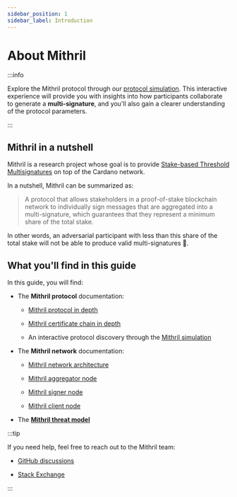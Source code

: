 ```yaml
---
sidebar_position: 1
sidebar_label: Introduction
---
```


# About Mithril

:::info

Explore the Mithril protocol through our [protocol simulation](../manual/develop/protocol-simulation.md). This interactive experience will provide you with insights into how participants collaborate to generate a **multi-signature**, and you'll also gain a clearer understanding of the protocol parameters.

:::

## Mithril in a nutshell

Mithril is a research project whose goal is to provide [Stake-based Threshold Multisignatures](https://iohk.io/en/research/library/papers/mithrilstake-based-threshold-multisignatures/) on top of the Cardano network.

In a nutshell, Mithril can be summarized as:

> A protocol that allows stakeholders in a proof-of-stake blockchain network to individually sign messages that are aggregated into a multi-signature, which guarantees that they represent a minimum share of the total stake.

In other words, an adversarial participant with less than this share of the total stake will not be able to produce valid multi-signatures :closed_lock_with_key:.

## What you'll find in this guide

In this guide, you will find:

- The **Mithril protocol** documentation:

  - [Mithril protocol in depth](./advanced/mithril-protocol/protocol.md)

  - [Mithril certificate chain in depth](./advanced/mithril-protocol/certificates.md)

  - An interactive protocol discovery through the [Mithril simulation](../manual/develop/protocol-simulation.md)

- The **Mithril network** documentation:

  - [Mithril network architecture](./advanced/mithril-network/architecture.md)

  - [Mithril aggregator node](./advanced/mithril-network/aggregator.md)

  - [Mithril signer node](./advanced/mithril-network/signer.md)

  - [Mithril client node](./advanced/mithril-network/client.md)

- The [**Mithril threat model**](./advanced/threat-model)

:::tip

If you need help, feel free to reach out to the Mithril team:

- [GitHub discussions](https://github.com/input-output-hk/mithril/discussions)

- [Stack Exchange](https://cardano.stackexchange.com/questions/tagged/mithril)

:::
